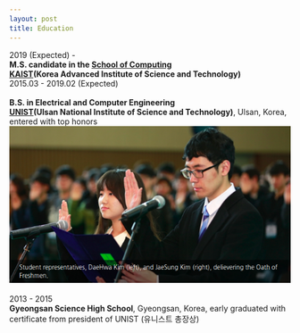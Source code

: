 ```yaml
---
layout: post
title: Education
---
```

2019 (Expected) - <br/>
__M.S. candidate in the [School of Computing](https://cs.kaist.ac.kr/)__ <br/>
[__KAIST__](http://www.kaist.edu/html/en/index.html)__(Korea Advanced Institute of Science and Technology)__<br/>
2015.03 - 2019.02 (Expected) <br />
<br />
__B.S. in Electrical and Computer Engineering__ <br />
[__UNIST__](http://www.unist.ac.kr/)__(Ulsan National Institute of Science and Technology)__, Ulsan, Korea, entered with top honors <br />
[![representative](../img/student-representatives.png)](http://news.unist.ac.kr/2015-unist-matriculation-ceremony-2/)<br />
<br />
2013 - 2015<br />
__Gyeongsan Science High School__, Gyeongsan, Korea, early graduated with certificate from president of UNIST (유니스트 총장상)<br />



